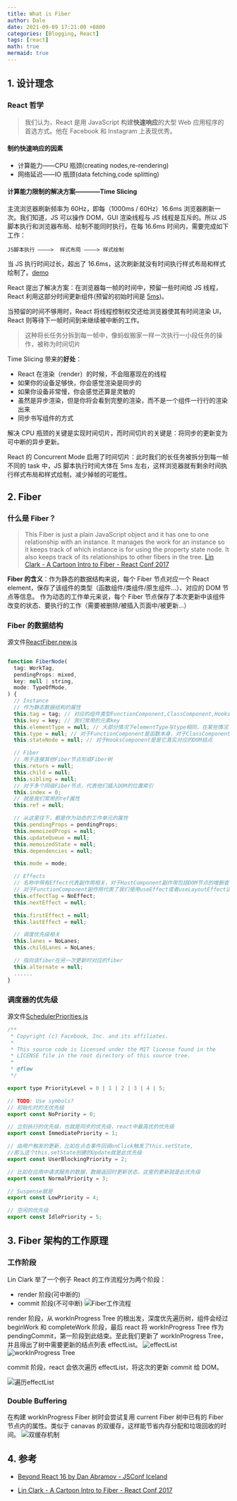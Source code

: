 ```yaml
---
title: What is Fiber
author: Dale
date: 2021-09-09 17:21:00 +0800
categories: [Blogging, React]
tags: [react]
math: true
mermaid: true
---
```


## 1. 设计理念

### React 哲学

> 我们认为，React 是用 JavaScript 构建**快速响应**的大型 Web 应用程序的首选方式。他在 Facebook 和 Instagram 上表现优秀。

#### 制约快速响应的因素

- 计算能力——CPU 瓶颈(creating nodes,re-rendering)
- 网络延迟——IO 瓶颈(data fetching,code splitting)

#### 计算能力限制的解决方案————Time Slicing

主流浏览器刷新频率为 60Hz，即每（1000ms / 60Hz）16.6ms 浏览器刷新一次。我们知道，JS 可以操作 DOM，GUI 渲染线程与 JS 线程是互斥的。所以 JS 脚本执行和浏览器布局、绘制不能同时执行。在每 16.6ms 时间内，需要完成如下工作：

```
JS脚本执行 ————>  样式布局 ————> 样式绘制
```

当 JS 执行时间过长，超出了 16.6ms，这次刷新就没有时间执行样式布局和样式绘制了。[demo](https://codesandbox.io/s/concurrent-3h48s?file=/src/index.js)

React 提出了解决方案：在浏览器每一帧的时间中，预留一些时间给 JS 线程，React 利用这部分时间更新组件(预留的初始时间是 [5ms](https://github.com/facebook/react/blob/1fb18e22ae66fdb1dc127347e169e73948778e5a/packages/scheduler/src/forks/SchedulerHostConfig.default.js#L119))。

当预留的时间不够用时，React 将线程控制权交还给浏览器使其有时间渲染 UI，React 则等待下一帧时间到来继续被中断的工作。

> 这种将长任务分拆到每一帧中，像蚂蚁搬家一样一次执行一小段任务的操作，被称为时间切片

Time Slicing 带来的**好处**：

- React 在渲染（render）的时候，不会阻塞现在的线程
- 如果你的设备足够快，你会感觉渲染是同步的
- 如果你设备非常慢，你会感觉还算是灵敏的
- 虽然是异步渲染，但是你将会看到完整的渲染，而不是一个组件一行行的渲染出来
- 同步书写组件的方式

解决 CPU 瓶颈的关键是实现时间切片，而时间切片的关键是：将同步的更新变为可中断的异步更新。

React 的 Concurrent Mode 启用了时间切片：此时我们的长任务被拆分到每一帧不同的 task 中，JS 脚本执行时间大体在 5ms 左右，这样浏览器就有剩余时间执行样式布局和样式绘制，减少掉帧的可能性。

## 2. Fiber

### 什么是 Fiber？

> This Fiber is just a plain JavaScript object and it has one to one relationship with an instance. It manages the work for an instance so it keeps track of which instance is for using the property state node. It also keeps track of its relationships to other fibers in the tree.
> [Lin Clark - A Cartoon Intro to Fiber - React Conf 2017](https://www.youtube.com/watch?v=ZCuYPiUIONs)

**Fiber 的含义**：作为静态的数据结构来说，每个 Fiber 节点对应一个 React element，保存了该组件的类型（函数组件/类组件/原生组件...）、对应的 DOM 节点等信息。
作为动态的工作单元来说，每个 Fiber 节点保存了本次更新中该组件改变的状态、要执行的工作（需要被删除/被插入页面中/被更新...）

### Fiber 的数据结构

源文件[ReactFiber.new.js](https://github1s.com/facebook/react/blob/HEAD/packages/react-reconciler/src/ReactFiber.new.js)

```js

function FiberNode(
  tag: WorkTag,
  pendingProps: mixed,
  key: null | string,
  mode: TypeOfMode,
) {
  // Instance
  // 作为静态数据结构的属性
  this.tag = tag; // 对应的组件类型FunctionComponent,ClassComponent,HooksComponent(DOM结点对应的Fiber结点)
  this.key = key; // 我们常用的元素key
  this.elementType = null; // 大部分情况下elementType与type相同，在某些情况下，比如FunctionComponent使用React.Memo包裹时，两者不同
  this.type = null; // 对于FunctionComponent是函数本身，对于ClassComponent是class，对于HooksComponent是DOM结点的TagName
  this.stateNode = null; // 对于HooksComponent是是它真实对应的DOM结点

  // Fiber
  // 用于连接其他Fiber节点形成Fiber树
  this.return = null;
  this.child = null;
  this.sibling = null;
  // 对于多个同级Fiber节点，代表他们插入DOM的位置索引
  this.index = 0;
  // 就是我们常用的ref属性
  this.ref = null;

  // 从这里往下，都是作为动态的工作单元的属性
  this.pendingProps = pendingProps;
  this.memoizedProps = null;
  this.updateQueue = null;
  this.memoizedState = null;
  this.dependencies = null;

  this.mode = mode;

  // Effects
  // 名称中带有Effect代表副作用相关，对于HostComponent副作用包括DOM节点的增删查改，
  // 对于FunctionComponent副作用代表了我们使用useEffect或者useLayoutEffect这两个hook
  this.effectTag = NoEffect;
  this.nextEffect = null;

  this.firstEffect = null;
  this.lastEffect = null;

  // 调度优先级相关
  this.lanes = NoLanes;
  this.childLanes = NoLanes;

  // 指向该fiber在另一次更新时对应的fiber
  this.alternate = null;
  ......
}
```

### 调度器的优先级

源文件[SchedulerPriorities.js](https://github1s.com/facebook/react/blob/1fb18e22ae66fdb1dc127347e169e73948778e5a/packages/scheduler/src/SchedulerPriorities.js)

```js
/**
 * Copyright (c) Facebook, Inc. and its affiliates.
 *
 * This source code is licensed under the MIT license found in the
 * LICENSE file in the root directory of this source tree.
 *
 * @flow
 */

export type PriorityLevel = 0 | 1 | 2 | 3 | 4 | 5;

// TODO: Use symbols?
// 初始化时的无优先级
export const NoPriority = 0;

// 立刻执行的优先级，也就是同步的优先级，react中最高优的优先级
export const ImmediatePriority = 1;

// 由用户触发的更新，比如在点击事件回调onClick触发了this.setState,
//那么这个this.setState创建的Update就是此优先级
export const UserBlockingPriority = 2;

// 比如在应用中请求服务的数据，数据返回时更新状态，这里的更新就是此优先级
export const NormalPriority = 3;

// Suspense就是
export const LowPriority = 4;

// 空闲的优先级
export const IdlePriority = 5;
```

## 3. Fiber 架构的工作原理

### 工作阶段

Lin Clark 举了一个例子
React 的工作流程分为两个阶段：

- render 阶段(可中断的)
- commit 阶段(不可中断)
  ![Fiber工作流程](https://gitee.com/Dalegac/static-pic/raw/master/images/Fiber%E5%B7%A5%E4%BD%9C%E6%B5%81%E7%A8%8B.jpg)

render 阶段，从 workInProgress Tree 的根出发，深度优先遍历树，组件会经过 beginWork 和 completeWork 阶段，最后 react 将 workInProgress Tree 作为 pendingCommit，第一阶段到此结束。至此我们更新了 workInProgress Tree，并且得出了树中需要更新的结点列表 effectList。
![effectList](https://gitee.com/Dalegac/static-pic/raw/master/images/effectList.jpg)
![workInProgress Tree](https://gitee.com/Dalegac/static-pic/raw/master/images/pendingcommit.jpg)

commit 阶段，react 会依次遍历 effectList，将这次的更新 commit 给 DOM。

![遍历effectList](https://gitee.com/Dalegac/static-pic/raw/master/images/%E9%81%8D%E5%8E%86effectlist.jpg)

### Double Buffering

在构建 workInProgress Fiber 树时会尝试复用 current Fiber 树中已有的 Fiber 节点内的属性。类似于 canavas 的双缓存，这样能节省内存分配和垃圾回收的时间。
![双缓存机制](https://gitee.com/Dalegac/static-pic/raw/master/images/doublebuffering.png)

## 4. 参考

- [Beyond React 16 by Dan Abramov - JSConf Iceland](https://www.youtube.com/watch?v=v6iR3Zk4oDY&list=PL3j9y0zHLR-nWZ66DsnexvS0TNhtiqElY&index=1&t=58s)

- [Lin Clark - A Cartoon Intro to Fiber - React Conf 2017](https://www.youtube.com/watch?v=ZCuYPiUIONs&list=PL3j9y0zHLR-nWZ66DsnexvS0TNhtiqElY&index=2&t=576s)

<!--[React Fiber Architecture](https://github.com/acdlite/react-fiber-architecture)-->
